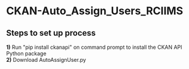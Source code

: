 # CKAN-Auto_Assign_Users_RCIIMS

## Steps to set up process
<b>1)</b> Run "pip install ckanapi" on command prompt to install the CKAN API Python package<br>
<b>2)</b> Download AutoAssignUser.py
